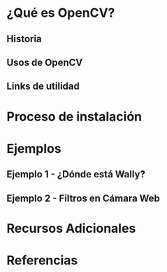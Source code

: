 # ¿Qué es OpenCV?
## Historia

## Usos de OpenCV

## Links de utilidad

# Proceso de instalación

# Ejemplos 
## Ejemplo 1 - ¿Dónde está Wally?
<script src="https://gist.github.com/camvives/63d6a2373a687176d82131e2e7c6d8f0.js"></script>

## Ejemplo 2 - Filtros en Cámara Web
<script src="https://gist.github.com/camvives/b9cda75cbd3b855771c7be2c65a356af.js"></script>

# Recursos Adicionales

# Referencias